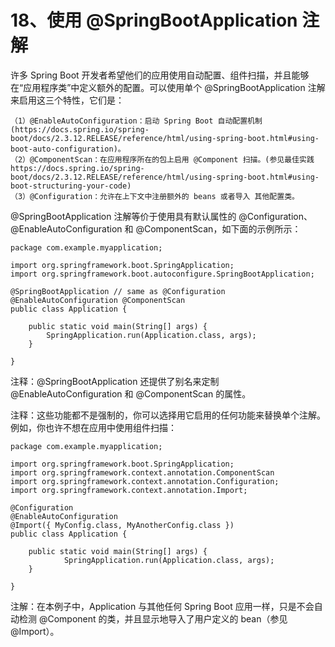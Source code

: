 # 18、使用 @SpringBootApplication 注解

许多 Spring Boot 开发者希望他们的应用使用自动配置、组件扫描，并且能够在“应用程序类”中定义额外的配置。可以使用单个 @SpringBootApplication 注解来启用这三个特性，它们是：

```
（1）@EnableAutoConfiguration：启动 Spring Boot 自动配置机制(https://docs.spring.io/spring-boot/docs/2.3.12.RELEASE/reference/html/using-spring-boot.html#using-boot-auto-configuration)。
（2）@ComponentScan：在应用程序所在的包上启用 @Component 扫描。(参见最佳实践https://docs.spring.io/spring-boot/docs/2.3.12.RELEASE/reference/html/using-spring-boot.html#using-boot-structuring-your-code)
（3）@Configuration：允许在上下文中注册额外的 beans 或者导入 其他配置类。
```

@SpringBootApplication 注解等价于使用具有默认属性的 @Configuration、@EnableAutoConfiguration 和 @ComponentScan，如下面的示例所示：

```
package com.example.myapplication;

import org.springframework.boot.SpringApplication;
import org.springframework.boot.autoconfigure.SpringBootApplication;

@SpringBootApplication // same as @Configuration @EnableAutoConfiguration @ComponentScan
public class Application {

    public static void main(String[] args) {
        SpringApplication.run(Application.class, args);
    }

} 
```

注释：@SpringBootApplication 还提供了别名来定制 @EnableAutoConfiguration 和 @ComponentScan 的属性。

注释：这些功能都不是强制的，你可以选择用它启用的任何功能来替换单个注解。例如，你也许不想在应用中使用组件扫描：

```
package com.example.myapplication;

import org.springframework.boot.SpringApplication;
import org.springframework.context.annotation.ComponentScan
import org.springframework.context.annotation.Configuration;
import org.springframework.context.annotation.Import;

@Configuration
@EnableAutoConfiguration
@Import({ MyConfig.class, MyAnotherConfig.class })
public class Application {

    public static void main(String[] args) {
            SpringApplication.run(Application.class, args);
    }

}
```

注解：在本例子中，Application 与其他任何 Spring Boot 应用一样，只是不会自动检测 @Component 的类，并且显示地导入了用户定义的 bean（参见 @Import）。
